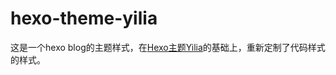 hexo-theme-yilia
================

这是一个hexo blog的主题样式，在[Hexo主题Yilia](http://litten.github.io/2014/08/31/hexo-theme-yilia/)的基础上，重新定制了代码样式的样式。